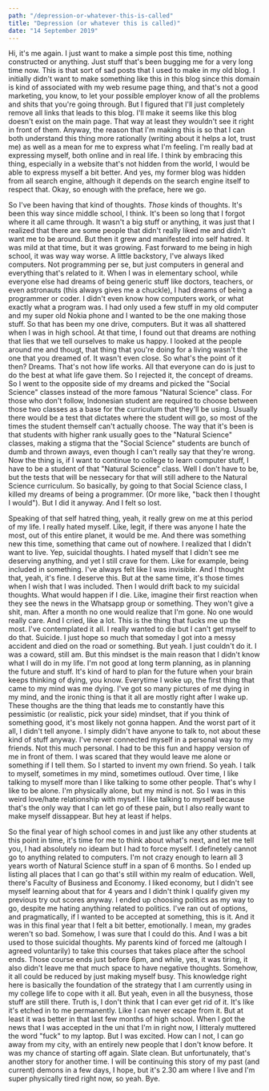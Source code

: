 ```yaml
---
path: "/depression-or-whatever-this-is-called"
title: "Depression (or whatever this is called)"
date: "14 September 2019"
---
```


Hi, it's me again. I just want to make a simple post this time, nothing constructed or anything. Just stuff that's been bugging me for a very long time now. This is that sort of sad posts that I used to make in my old blog. I initially didn't want to make something like this in this blog since this domain is kind of associated with my web resume page thing, and that's not a good marketing, you know, to let your possible employer know of all the problems and shits that you're going through. But I figured that I'll just completely remove all links that leads to this blog. I'll make it seems like this blog doesn't exist on the main page. That way at least they wouldn't see it right in front of them. Anyway, the reason that I'm making this is so that I can both understand this thing more rationally (writing about it helps a lot, trust me) as well as a mean for me to express what I'm feeling. I'm really bad at expressing myself, both online and in real life. I think by embracing this thing, especially in a website that's not hidden from the world, I would be able to express myself a bit better. And yes, my former blog was hidden from all search engine, although it depends on the search engine itself to respect that. Okay, so enough with the preface, here we go.

So I've been having that kind of thoughts. _Those_ kinds of thoughts. It's been this way since middle school, I think. It's been so long that I forgot where it all came through. It wasn't a big stuff or anything, it was just that I realized that there are some people that didn't really liked me and didn't want me to be around. But then it grew and manifested into self hatred. It was mild at that time, but it was growing. Fast forward to me being in high school, it was way way worse. A little backstory, I've always liked computers. Not programming per se, but just computers in general and everything that's related to it. When I was in elementary school, while everyone else had dreams of being generic stuff like doctors, teachers, or even astronauts (this always gives me a chuckle), I had dreams of being a programmer or coder. I didn't even know how computers work, or what exactly what a program was. I had only used a few stuff in my old computer and my super old Nokia phone and I wanted to be the one making those stuff. So that has been my one drive, computers. But it was all shattered when I was in high school. At that time, I found out that dreams are nothing that lies that we tell ourselves to make us happy. I looked at the people around me and thougt, that thing that you're doing for a living wasn't the one that you dreamed of. It wasn't even close. So what's the point of it then? Dreams. That's not how life works. All that everyone can do is just to do the best at what life gave them. So I rejected it, the concept of dreams. So I went to the opposite side of my dreams and picked the "Social Science" classes instead of the more famous "Natural Science" class. For those who don't follow, Indonesian student are required to choose between those two classes as a base for the curriculum that they'll be using. Usually there would be a test that dictates where the student will go, so most of the times the student themself can't actually choose. The way that it's been is that students with higher rank usually goes to the "Natural Science" classes, making a stigma that the "Social Science" students are bunch of dumb and thrown aways, even though I can't really say that they're wrong. Now the thing is, if I want to continue to college to learn computer stuff, I have to be a student of that "Natural Science" class. Well I don't have to be, but the tests that will be nessecary for that will still adhere to the Natural Science curriculum. So basically, by going to that Social Science class, I killed my dreams of being a programmer. (Or more like, "back then I thought I would"). But I did it anyway. And I felt so lost.

Speaking of that self hatred thing, yeah, it really grew on me at this period of my life. I really hated myself. Like, legit, if there was anyone I hate the most, out of this entire planet, it would be me. And there was something new this time, something that came out of nowhere. I realized that I didn't want to live. Yep, suicidal thoughts. I hated myself that I didn't see me deserving anything, and yet I still crave for them. Like for example, being included in something. I've always felt like I was invisible. And I thought that, yeah, it's fine. I deserve this. But at the same time, it's those times when I wish that I was included. Then I would drift back to my suicidal thoughts. What would happen if I die. Like, imagine their first reaction when they see the news in the Whatsapp group or something. They won't give a shit, man. After a month no one would realize that I'm gone. No one would really care. And I cried, like a lot. This is the thing that fucks me up the most. I've contemplated it all. I really wanted to die but I can't get myself to do that. Suicide. I just hope so much that someday I got into a messy accident and died on the road or something. But yeah. I just couldn't do it. I was a coward, still am. But this mindset is the main reason that I didn't know what I will do in my life. I'm not good at long term planning, as in planning the future and stuff. It's kind of hard to plan for the future when your brain keeps thinking of dying, you know. Everytime I woke up, the first thing that came to my mind was me dying. I've got so many pictures of me dying in my mind, and the ironic thing is that it all are mostly right after I wake up. These thoughs are the thing that leads me to constantly have this pessimistic (or realistic, pick your side) mindset, that if you think of something good, it's most likely not gonna happen. And the worst part of it all, I didn't tell anyone. I simply didn't have anyone to talk to, not about these kind of stuff anyway. I've never connected myself in a personal way to my friends. Not this much personal. I had to be this fun and happy version of me in front of them. I was scared that they would leave me alone or something if I tell them. So I started to invent my own friend. So yeah. I talk to myself, sometimes in my mind, sometimes outloud. Over time, I like talking to myself more than I like talking to some other people. That's why I like to be alone. I'm physically alone, but my mind is not. So I was in this weird love/hate relationship with myself. I like talking to myself because that's the only way that I can let go of these pain, but I also really want to make myself dissappear. But hey at least if helps.

So the final year of high school comes in and just like any other students at this point in time, it's time for me to think about what's next, and let me tell you, I had absolutely no ideam but I had to force myself. I definetely cannot go to anything related to computers. I'm not crazy enough to learn all 3 years worth of Natural Science stuff in a span of 6 months. So I ended up listing all places that I can go that's still within my realm of education. Well, there's Faculty of Business and Economy. I liked economy, but I didn't see myself learning about that for 4 years and I didn't think I qualify given my previous try out scores anyway. I ended up choosing politics as my way to go, despite me hating anything related to politics. I've ran out of options, and pragmatically, if I wanted to be accepted at something, this is it. And it was in this final year that I felt a bit better, emotionally. I mean, my grades weren't so bad. Somehow, I was sure that I could do this. And I was a bit used to those suicidal thoughts. My parents kind of forced me (altough I agreed voluntarily) to take this courses that takes place after the school ends. Those course ends just before 6pm, and while, yes, it was tiring, it also didn't leave me that much space to have negative thoughts. Somehow, it all could be reduced by just making myself busy. This knowledge right here is basically the foundation of the strategy that I am currently using in my college life to cope with it all. But yeah, even in all the busyness, those stuff are still there. Truth is, I don't think that I can ever get rid of it. It's like it's etched in to me permanently. Like I can never escape from it. But at least it was better in that last few months of high school. When I got the news that I was accepted in the uni that I'm in right now, I litteraly muttered the word "fuck" to my laptop. But I was excited. How can I not, I can go away from my city, with an entirely new people that I don't know before. It was my chance of starting off again. Slate clean. But unfortunately, that's another story for another time. I will be continuing this story of my past (and current) demons in a few days, I hope, but it's 2.30 am where I live and I'm super physically tired right now, so yeah. Bye.
